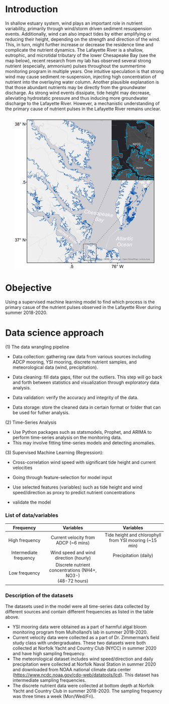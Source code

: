 # Introduction

In shallow estuary system, wind plays an important role in nutrient variability, primarily through wind/storm driven sediment resuspension events. Additionally, wind can also impact tides by either amplifying or reducing their height, depending on the strength and direction of the wind. This, in turn, might further increase or decrease the residence time and complicate the nutrient dynamics. The Lafayette River is a shallow, eutrophic, and microtidal tributary of the lower Chesapeake Bay (see the map below), recent research from my lab has observed several strong nutrient (especially, ammonium) pulses throughout the summertime monitoring program in multiple years. One intuitive speculation is that strong wind may cause sediment re-suspension, injecting high concentration of nutrient into the overlaying water column. Another plausible explanation is that those abundant nutrients may be directly from the groundwater discharge. As strong wind events dissipate, tide height may decrease, alleviating hydrostatic pressure and thus inducing more groundwater discharge to the Lafayette River. However, a mechanistic understanding of the primary cause of nutrient pulses in the Lafayette River remains unclear. 

<p align="center">
  <img src="https://github.com/Zhu-Yifan/Lafayette_River_Time_Series_Analysis/blob/master/figures/Lafayette%20River_map.png" alt="Figure 1. Study area, showing two sampling sites, one at the Norfolk Yacht and Country Club (NYCC), near the mouth of the Lafayette River, and another at Ashland Circle (AC), near the headwaters of the Lafayette River. ">
</p>



# Obejective

Using a supervised machine learning model to find which process is the primary casue of the nutrient pulses observed in the Lafayette River during summer 2018-2020.
# Data science approach
  (1) The data wrangling pipeline
  
  
 * Data collection: gathering raw data from various sources including ADCP mooring, YSI mooring, discrete nutrient samples, and meteorological data (wind,     precipitation).  
  
 * Data cleaning: fill data gaps, filter out the outliers. This step will go back and forth between statistics and visualization through exploratory data analysis.  
  
 * 	Data validation: verify the accuracy and integrity of the data.   
  
 * 	Data storage: store the cleaned data in certain format or folder that can be used for futher analysis.
 
 (2) Time-Series Analysis
 * Use Python packages such as statsmodels, Prophet, and ARIMA to perform time-series analysis on the monitoring data.
 * This may involve fitting time-series models and detecting anomalies.
 
 
 (3) Supervised Machine Learning (Regression):
 
 * Cross-correlation wind speed with significant tide height and current velocities 
 
 * Going through feature-selection for model input
 
 * Use selected features (variables) such as tide height and wind speed/direction as proxy to predict nutrient concentrations 
 
 * validate the model


### List of data/variables
|Frequency|Variables|Variables|
|:-----------------:|:-------------------------------------:|:------------------------:|
|High frequency|Current velocity from ADCP (~6 mins)|Tide height and chlorophyll from YSI mooring (~15 min)|
|Intermediate frequency  |Wind speed and wind direction (hourly) |Precipitation (daily)|
|Low frequency |Discrete nutrient concentrations (NH4+, NO3-) <br> (48-72 hours)|

### Description of the datasets 
  The datasets used in the model were all time-series data collected by different sources and contain different frequencies as listed in the table above.
  
  * YSI mooring data were obtained as a part of harmful algal bloom monitoring program from Mulholland’s lab in summer 2018-2020. 
  * Current velocity data were collected  as a part of Dr. Zimmerman’s field study class with undergraduates. These two datasets were both collected at Norfolk Yacht and Country Club (NYCC) in summer 2020 and have high sampling frequency. 
  * The meteorological dataset includes wind speed/direction and daily precipitation were collected at Norfolk Naval Station in summer 2020 and downloaded from NOAA national climate data center (https://www.ncdc.noaa.gov/cdo-web/datatools/lcd). This dataset has intermediate sampling frequencies. 
  * The discrete nutrient data were collected at bottom depth at Norfolk Yacht and Country Club in summer 2018-2020. The sampling frequency was three times a week (Mon/Wed/Fri). 

